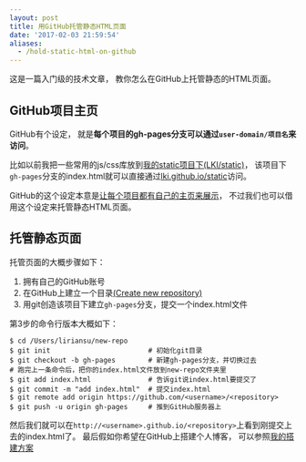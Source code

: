 ```yaml
---
layout: post
title: 用GitHub托管静态HTML页面
date: '2017-02-03 21:59:54'
aliases:
  - /hold-static-html-on-github
---
```


这是一篇入门级的技术文章，
教你怎么在GitHub上托管静态的HTML页面。

<!--MORE-->


## GitHub项目主页

GitHub有个设定，
就是**每个项目的gh-pages分支可以通过`user-domain/项目名`来访问**。

比如以前我把一些常用的js/css库放到[我的static项目下(LKI/static)][lki-static]，
该项目下`gh-pages`分支的index.html就可以直接通过[lki.github.io/static][html-static]访问。

GitHub的这个设定本意是[让每个项目都有自己的主页来展示][pages]，
不过我们也可以借用这个设定来托管静态HTML页面。


## 托管静态页面

托管页面的大概步骤如下：

1. 拥有自己的GitHub账号
2. 在GitHub上建立一个目录[(Create new repository)][create-repo]
3. 用git创造该项目下建立`gh-pages`分支，提交一个index.html文件

第3步的命令行版本大概如下：

```
$ cd /Users/liriansu/new-repo
$ git init                        # 初始化git目录
$ git checkout -b gh-pages        # 新建gh-pages分支，并切换过去
# 跑完上一条命令后，把你的index.html文件放到new-repo文件夹里
$ git add index.html              # 告诉git说index.html要提交了
$ git commit -m "add index.html"  # 提交index.html
$ git remote add origin https://github.com/<username>/<repository>
$ git push -u origin gh-pages     # 推到GitHub服务器上
```

然后我们就可以在`http://<username>.github.io/<repository>`上看到刚提交上去的index.html了。
最后假如你希望在GitHub上搭建个人博客，
可以参照[我的搭建方案][build-a-blog]


[build-a-blog]:   /how-this-blog-was-built
[lki-static]:     https://github.com/LKI/static
[html-static]:    /static/
[pages]:          https://pages.github.com/
[create-repo]:    https://github.com/new

